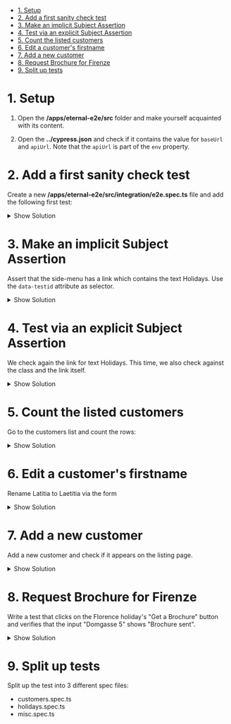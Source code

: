 - [1. Setup](#1-setup)
- [2. Add a first sanity check test](#2-add-a-first-sanity-check-test)
- [3. Make an implicit Subject Assertion](#3-make-an-implicit-subject-assertion)
- [4. Test via an explicit Subject Assertion](#4-test-via-an-explicit-subject-assertion)
- [5. Count the listed customers](#5-count-the-listed-customers)
- [6. Edit a customer's firstname](#6-edit-a-customers-firstname)
- [7. Add a new customer](#7-add-a-new-customer)
- [8. Request Brochure for Firenze](#8-request-brochure-for-firenze)
- [9. Split up tests](#9-split-up-tests)

# 1. Setup

1. Open the **/apps/eternal-e2e/src** folder and make yourself acquainted with its content.

2. Open the **../cypress.json** and check if it contains the value for `baseUrl` and `apiUrl`. Note that the `apiUrl` is part of the `env` property.

# 2. Add a first sanity check test

Create a new **/apps/eternal-e2e/src/integration/e2e.spec.ts** file and add the following first test:

<details>
<summary>Show Solution</summary>
<p>

```typescript
describe('init', () => {
  beforeEach(() => {
    cy.visit('');
  });

  it('should do a sanity check', () => {});
});
```

</p>
</details>

# 3. Make an implicit Subject Assertion

Assert that the side-menu has a link which contains the text Holidays. Use the `data-testid` attribute as selector.

<details>
<summary>Show Solution</summary>
<p>

**./e2e.spec.ts**

```typescript
it('should do an implicit subject assertion', () => {
  cy.get('[data-testid=btn-holidays]').should('have.text', 'Holidays');
});
```

</p>
</details>

# 4. Test via an explicit Subject Assertion

We check again the link for text Holidays. This time, we also check against the class and the link itself.

<details>
<summary>Show Solution</summary>
<p>

**./e2e.spec.ts**

```typescript
it('should do an explicit subject assertion', () => {
  cy.get('[data-testid=btn-holidays]').should(($button) => {
    expect($button).to.have.text('Holidays');
    expect($button).to.have.class('mat-raised-button');
    expect($button).to.have.attr('href', '/holidays');
  });
});
```

</p>
</details>

# 5. Count the listed customers

Go to the customers list and count the rows:

<details>
<summary>Show Solution</summary>
<p>

**./e2e.spec.ts**

```typescript
it('should count the entries', () => {
  cy.get('[data-testid=btn-customers]').click();
  cy.get('div.row:not(.header)').should('have.length', 10);
});
```

</p>
</details>

# 6. Edit a customer's firstname

Rename Latitia to Laetitia via the form

<details>
<summary>Show Solution</summary>
<p>

**./e2e.spec.ts**

```typescript
it('should rename Latitia to Laetitia', () => {
  cy.get('[data-testid=btn-customers]').click();
  cy.get('div').should('contain.text', 'Latitia');
  cy.get('div').contains('Latitia').siblings('.edit').click();
  cy.get('.formly-firstname input').clear().type('Laetitia');
  cy.get('button[type=submit]').click();

  cy.get('div').should('contain.text', 'Laetitia Bellitissa');
});
```

</p>
</details>

# 7. Add a new customer

Add a new customer and check if it appears on the listing page.

<details>
<summary>Show Solution</summary>
<p>

**./e2e.spec.ts**

```typescript
it('should add a new customer', () => {
  cy.get('[data-testid=btn-customers]').click();
  cy.get('[data-testid=btn-customers-add]').click();
  cy.get('input:first').type('Tom');
  cy.get('input:eq(1)').type('Lincoln');
  cy.get('mat-select').click().get('mat-option').contains('USA').click();
  cy.get('input:eq(2)').type('12.10.1995');
  cy.get('button[type=submit]').click();
  cy.get('[data-testid=btn-customers-next]').click();
  cy.get('[data-testid=btn-customers-next]').click();

  cy.get('div').should('contain.text', 'Tom Lincoln');
});
```

</p>
</details>

# 8. Request Brochure for Firenze

Write a test that clicks on the Florence holiday's "Get a Brochure" button and verifies that the input "Domgasse 5" shows "Brochure sent".

<details>
<summary>Show Solution</summary>
<p>

**./e2e.spec.ts**

```typescript
it('should request brochure for Firenze', () => {
  cy.get('[data-testid=btn-holidays]').click();
  cy.get('app-holiday-card').contains('Firenze').parents('app-holiday-card').find('a').click();
  cy.get('[data-testid=address').type('Domgasse 5');
  cy.get('[data-testid=btn-search]').click();
  cy.get('[data-testid=lookup-result]').contains('Brochure sent');
});
```

</p>
</details>

# 9. Split up tests

Split up the test into 3 different spec files:

- customers.spec.ts
- holidays.spec.ts
- misc.spec.ts
